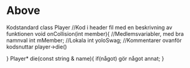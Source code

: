 # Above
Kodstandard 
class Player
//Kod i header fil med en beskrivning av funktionen
void onCollision(int member){
	//Medlemsvariabler, med bra namnval
	int mMember; 
	//Lokala
	int yoloSwag; 
	//Kommentarer ovanför kodsnuttar
	player->die()
	
}
Player* die(const string & name){
if(något)
  gör något annat;
}
